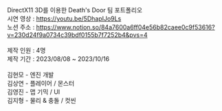 DirectX11 3D를 이용한 Death's Door 팀 포트폴리오<br/>
시연 영상 : https://youtu.be/5DhapIJo9Ls<br/>
노션 주소 : https://www.notion.so/84a7600a6ff04e56b82caee0c9f53616?v=230d24f9a0734c39bdf0155b7f7252b4&pvs=4<br/>
<br/>
제작 인원 : 4명<br/>
제작 기간 : 2023/08/08 ~ 2023/10/16<br/>
<br/>
김현모 - 엔진 개발<br/>
김상연 - 플레이어 / 몬스터<br/>
김영진 - 맵 기믹 / UI<br/>
김지형 - 물리 & 충돌 / 컷씬<br/>
